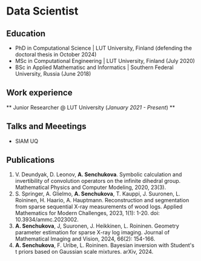 # Data Scientist

## Education 
- PhD in Computational Science | LUT University, Finland (defending the doctoral thesis in October 2024)
- MSc in Computational Engineering | LUT University, Finland (July 2020)
- BSc in Applied Mathematisc and Informatics | Southern Federal University, Russia (June 2018)

## Work experience 
** Junior Researcher @ LUT University (_January 2021 - Present_) **

## Talks and Meeetings
- SIAM UQ 

## Publications 
1. V. Deundyak, D. Leonov, __A. Senchukova__. Symbolic calculation and invertibility of convolution operators on the infinite dihedral group. Mathematical Physics and Computer Modeling, 2020, 23(3).
2. S. Springer, A. Glielmo, __A. Senchukova__, T. Kauppi, J. Suuronen, L. Roininen, H. Haario, A. Hauptmann. Reconstruction and segmentation from sparse sequential X-ray measurements of wood logs. Applied Mathematics for Modern Challenges, 2023, 1(1): 1-20. doi: 10.3934/ammc.2023002.
3. __A. Senchukova__, J, Suuronen, J. Heikkinen, L. Roininen. Geometry parameter estimation for sparse X-ray log imaging. Journal of Mathematical Imaging and Vision, 2024, 66(2): 154-166.
4. __A. Senchukova__, F. Uribe, L. Roininen. Bayesian inversion with Student's t priors based on Gaussian scale mixtures. arXiv, 2024.
